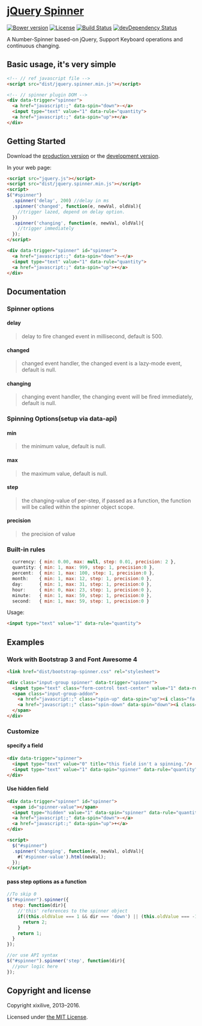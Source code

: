 # [jQuery Spinner](https://vsn4ik.github.io/jquery.spinner/)

[![Bower version](https://img.shields.io/bower/v/jquery.spinner.svg)](https://github.com/vsn4ik/jquery.spinner)
[![License](https://img.shields.io/npm/l/jquery.spinner.svg)][license]
[![Build Status](https://travis-ci.org/vsn4ik/jquery.spinner.svg)](https://travis-ci.org/vsn4ik/jquery.spinner)
[![devDependency Status](https://david-dm.org/vsn4ik/jquery.spinner/dev-status.svg)](https://david-dm.org/vsn4ik/jquery.spinner#info=devDependencies)


A Number-Spinner based-on jQuery, Support Keyboard operations and continuous changing.

## Basic usage, it's very simple
```html
<!-- // ref javascript file -->
<script src="dist/jquery.spinner.min.js"></script>

<!-- // spinner plugin DOM -->
<div data-trigger="spinner">
  <a href="javascript:;" data-spin="down">-</a>
  <input type="text" value="1" data-rule="quantity">
  <a href="javascript:;" data-spin="up">+</a>
</div>
```

## Getting Started
Download the [production version][min] or the [development version][max].

In your web page:

```html
<script src="jquery.js"></script>
<script src="dist/jquery.spinner.min.js"></script>
<script>
$("#spinner")
  .spinner('delay', 200) //delay in ms
  .spinner('changed', function(e, newVal, oldVal){
    //trigger lazed, depend on delay option.
  })
  .spinner('changing', function(e, newVal, oldVal){
    //trigger immediately
  });
</script>

<div data-trigger="spinner" id="spinner">
  <a href="javascript:;" data-spin="down">-</a>
  <input type="text" value="1" data-rule="quantity">
  <a href="javascript:;" data-spin="up">+</a>
</div>
```

## Documentation
### Spinner options

#### delay
> delay to fire changed event in millisecond, default is 500.

#### changed
> changed event handler, the changed event is a lazy-mode event, default is null.

#### changing
> changing event handler, the changing event will be fired immediately, default is null.

### Spinning Options(setup via data-api)
#### min
> the minimum value, default is null.

#### max
> the maximum value, default is null.

#### step
> the changing-value of per-step, if passed as a function, the function will be called within the spinner object scope.

#### precision
> the precision of value

### Built-in rules
```javascript
  currency: { min: 0.00, max: null, step: 0.01, precision: 2 },
  quantity: { min: 1, max: 999, step: 1, precision:0 },
  percent:  { min: 1, max: 100, step: 1, precision:0 },
  month:    { min: 1, max: 12, step: 1, precision:0 },
  day:      { min: 1, max: 31, step: 1, precision:0 },
  hour:     { min: 0, max: 23, step: 1, precision:0 },
  minute:   { min: 1, max: 59, step: 1, precision:0 },
  second:   { min: 1, max: 59, step: 1, precision:0 }
```
Usage:
```html
<input type="text" value="1" data-rule="quantity">
```

## Examples

### Work with Bootstrap 3 and Font Awesome 4

```html
<link href="dist/bootstrap-spinner.css" rel="stylesheet">

<div class="input-group spinner" data-trigger="spinner">
  <input type="text" class="form-control text-center" value="1" data-rule="quantity">
  <span class="input-group-addon">
    <a href="javascript:;" class="spin-up" data-spin="up"><i class="fa fa-caret-up"></i></a>
    <a href="javascript:;" class="spin-down" data-spin="down"><i class="fa fa-caret-down"></i></a>
  </span>
</div>
```

### Customize

#### specify a field

```html
<div data-trigger="spinner">
  <input type="text" value="0" title="this field isn't a spinning."/>
  <input type="text" value="1" data-spin="spinner" data-rule="quantity" data-max="10">
</div>
```

#### Use hidden field

```html
<div data-trigger="spinner" id="spinner">
  <span id="spinner-value"></span>
  <input type="hidden" value="1" data-spin="spinner" data-rule="quantity" data-max="10">
  <a href="javascript:;" data-spin="down">-</a>
  <a href="javascript:;" data-spin="up">+</a>
</div>

<script>
  $("#spinner")
  .spinner('changing', function(e, newVal, oldVal){
    #('#spinner-value').html(newVal);
  });
</script>
```

#### pass step options as a function
```javascript
//To skip 0
$("#spinner").spinner({
  step: function(dir){
    //'this' references to the spinner object
    if((this.oldValue === 1 && dir === 'down') || (this.oldValue === -1 && dir === 'up')){
      return 2;
    }
    return 1;
  }
});

//or use API syntax
$("#spinner").spinner('step', function(dir){
  //your logic here
});
```


## Copyright and license

Copyright xixilive, 2013&ndash;2016.

Licensed under [the MIT License][license].

[license]: https://github.com/vsn4ik/jquery.spinner/blob/master/LICENSE
[min]: https://raw.githubusercontent.com/vsn4ik/jquery.spinner/master/dist/js/jquery.spinner.min.js
[max]: https://raw.githubusercontent.com/vsn4ik/jquery.spinner/master/dist/js/jquery.spinner.js
